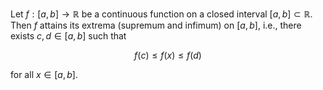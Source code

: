 Let $f: [a, b] \to \mathbb{R}$ be a continuous function on a closed interval $[a, b] \subset \mathbb{R}$. Then $f$ attains its extrema (supremum and infimum) on $[a, b]$, i.e., there exists $c, d\in [a, b]$ such that

$$
f(c) \leq f(x) \leq f(d)
$$

for all $x \in [a, b]$.
